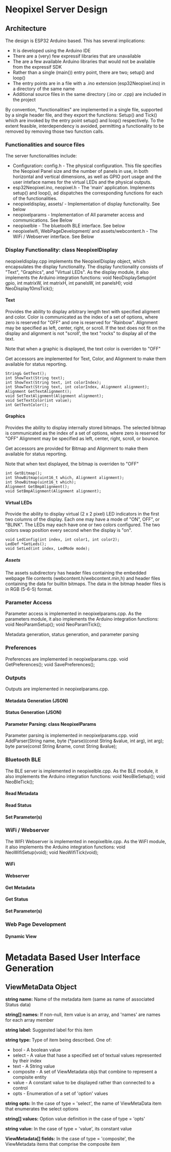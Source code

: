 # Neopixel Server Design

## Architecture
The design is ESP32 Arduino based. This has several implications:
* It is developed using the Arduino IDE
* There are a (very) few expressif libraries that are unavailable
* The are a few available Arduino libraries that would not be available from the expressif SDK
* Rather than a single (main()) entry point, there are two; setup() and loop()
* The entry points are in a file with a .ino extension (esp32Neopixel.ino) in a directory of the same name
* Additional source files in the same directory (.ino or .cpp) are included in the project

By convention, "functionalities" are implemented in a single file, supported by a single header file, and they export the functions: <functionality>Setup() and <functionality>Tick() which are invoked by the entry point setup() and loop() respectively. To the extent feasible, interdependency is avoided, permitting a functionality to be removed by removing those two function calls.
 
### Functionalities and source files
The server functionalities include:

* Configuration: config.h - The physical configuration. This file specifies the Neopixel Panel size and the number of panels in use, in both horizontal and vertical dimensions, as well as GPIO port usage and the user inteface names for the virtual LEDs and the physical outputs.
* esp32Neopixel.ino, neopixel.h - The 'main' application. Implements setup() and loop(), ad dispatches the corresponding functions for each of the functionalities.
* neopixeldisplay, assets/ - Implementation of display functionality. See below
* neopixelparams - Implementation of All parameter access and communications. See Below
* neopixelble - The bluetooth BLE interface. See below
* neopixelwifi, WebPageDevelopment/ and assets/webcontent.h - The WiFi / Webserver interface. See Below

### Display Functionality: class NeopixelDisplay
neopixeldisplay.cpp implements the NeopixelDisplay object, which encapsulates the display functionality. The display functionality consists of "Text", "Graphics", and "Virtual LEDs". As the display module, it also implements the Arduino integration functions:
    void NeoDisplaySetup(int gpio, int matrixW, int matrixH, int panelsW, int panelsH);
    void NeoDisplay10msTick();

#### Text
Provides the ability to display arbitrary length text with specified aligment and color. Color is communicated as the index of a set of options, where zero is reserved for "OFF" and one is reserved for "Rainbow". Alignment may be specified as left, center, right, or scroll. If the text does not fit on the display and alignment is not "scroll', the text "rocks" to display all of the text.
 
 Note that when a graphic is displayed, the text color is overriden to "OFF"
 
 Get accessors are implemented for Text, Color, and Alignment to make them available for status reporting.
 
    String& GetText();
    int ShowText(String text);
    int ShowText(String text, int colorIndex);
    int ShowText(String text, int colorIndex, Alignment alignment);
    Alignment GetTextAlignment();
    void SetTextAlignment(Alignment alignment);
    void SetTextColor(int value);
    int GetTextColor();
 
#### Graphics
Provides the ability to display internally stored bitmaps. The selected bitmap is communicated as the index of a set of options, where zero is reserved for "OFF" Alignment may be specified as left, center, right, scroll, or bounce.
 
 Get accessors are provided for Bitmap and Alignment to make them available for status reporting.

 Note that when text displayed, the bitmap is overriden to "OFF"
 
    int GetBitmap();
    int ShowBitmap(uint16_t which, Alignment alignment);
    int ShowBitmap(uint16_t which);
    Alignment GetBmpAlignment();
    void SetBmpAlignment(Alignment alignment);

#### Virtual LEDs
Provide the ability to display virtual (2 x 2 pixel) LED indicators in the first two columns of the display. Each one may have a mode of "ON", OFF", or "BLINK". The LEDs may each have one or two colors configured. The two colors swap position every second when the display is "on".
 
    void LedConfig(int index, int color1, int color2);
    LedDef *GetLeds();
    void SetLed(int index, LedMode mode);

##### Assets
The assets subdirectory has header files containing the embedded webpage file contents (webcontent.h/webcontent.min,h) and header files containing the data for builtin bitmaps. The data in the bitmap header files is in RGB (5-6-5) format.

### Parameter Access
Parameter access is implemented in neopixelparams.cpp. As the parameters module, it also implements the Arduino integration functions:
    void NeoParamSetup();
    void NeoParamTick();

 
Metadata generation, status generation, and parameter parsing
 
### Preferences
Preferences are implemented in neopixelparams.cpp. 
   void GetPreferences();
   void SavePreferences();
 
### Outputs
Outputs are implemented in neopixelparams.cpp. 
 
#### Metadata Generation (JSON)

#### Status Generation (JSON)
 
#### Parameter Parsing: class NeopixelParams
Parameter parsing is implemented in neopixelparams.cpp. 
    void AddParser(String name, byte (*parse)(const String &value, int arg), int arg);
    byte parse(const String &name, const String &value);

### Bluetooth BLE
The BLE server is implemented in neopixelble.cpp. As the BLE module, it also implements the Arduino integration functions:
    void NeoBleSetup();
    void NeoBleTick();

#### Read Metadata
#### Read Status
#### Set Parameter(s)
 
### WiFi / Webserver
The WIFI Webserver is implemented in neopixelble.cpp. As the WiFI module, it also implements the Arduino integration functions:
    void NeoWifiSetup(void);
    void NeoWifiTick(void);

#### WiFi
#### Webserver
#### Get Metadata
#### Get Status
#### Set Parameter(s)
 
### Web Page Development
 
#### Dynamic View
 
 
# Metadata Based User Interface Generation

## ViewMetaData Object
**string name:**
Name of the metadata item (same as name of associated Status data)

**string[] names:**
If non-null, item value is an array, and 'names' are names for each array member

**string label:**
Suggested label for this item

**string type:**
Type of item being described. One of:
* bool - A boolean value
* select - A value that hase a specified set of textual values represented by their index
* text - A String value
* composite - A set of ViewMetadata objs that combine to represent a compisite entity
* value - A constant value to be displayed rather than connected to a control
* opts - Enumeration of a set of 'option' values

**string opts:**
In the case of type = 'select', the name of ViewMetaData item that enumerates the select options

**string[] values:**
Option value definition in the case of type = 'opts'

**string value:**
In the case of type = 'value', its constant value

**ViewMetadata[] fields:**
In the case of type = 'composite', the ViewMetadata items that comprise the composite item
